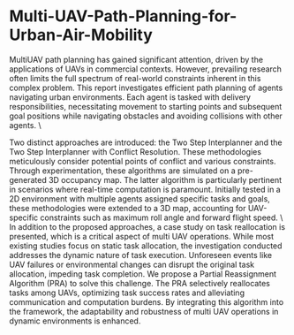# Multi-UAV-Path-Planning-for-Urban-Air-Mobility


MultiUAV path planning has gained significant attention, driven by the applications of UAVs in commercial contexts. However, prevailing research often limits the full spectrum of real-world constraints inherent in this complex problem. This report investigates efficient path planning of agents navigating urban environments. Each agent is tasked with delivery responsibilities, necessitating movement to starting points and subsequent goal positions while navigating obstacles and avoiding collisions with other agents. 
\\

Two distinct approaches are introduced: the Two Step Interplanner and the Two Step Interplanner with Conflict Resolution. These methodologies meticulously consider potential points of conflict and various constraints. Through experimentation, these algorithms are simulated on a pre-generated 3D occupancy map. The latter algorithm is particularly pertinent in scenarios where real-time computation is paramount. Initially tested in a 2D environment with multiple agents assigned specific tasks and goals, these methodologies were extended to a 3D map, accounting for UAV-specific constraints such as maximum roll angle and forward flight speed. 
\\
In addition to the proposed approaches, a case study on task reallocation is presented, which is a critical aspect of multi UAV operations. While most existing studies focus on static task allocation, the investigation conducted addresses the dynamic nature of task execution. Unforeseen events like UAV failures or environmental changes can disrupt the original task allocation, impeding task completion. We propose a Partial Reassignment Algorithm (PRA) to solve this challenge. The PRA selectively reallocates tasks among UAVs, optimizing task success rates and alleviating communication and computation burdens. By integrating this algorithm into the framework, the adaptability and robustness of multi UAV operations in dynamic environments is enhanced.
